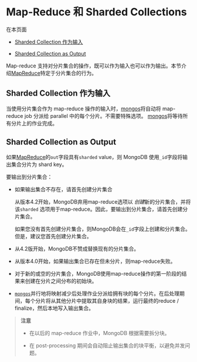 # [ ](#)Map-Reduce 和 Sharded Collections
[]()

在本页面

*   [Sharded Collection 作为输入](#sharded-collection-as-input)

*   [Sharded Collection as Output](#sharded-collection-as-output)

Map-reduce 支持对分片集合的操作，既可以作为输入也可以作为输出。本节介绍[MapReduce]()特定于分片集合的行为。

[]()

[]()

## <span id="sharded-collection-as-input">Sharded Collection 作为输入</span>

当使用分片集合作为 map-reduce 操作的输入时，[mongos]()将自动将 map-reduce job 分派给 parallel 中的每个分片。不需要特殊选项。 [mongos]()将等待所有分片上的作业完成。

[]()

## <span id="sharded-collection-as-output">Sharded Collection as Output</span>

如果[MapReduce]()的`out`字段具有`sharded` value，则 MongoDB 使用`_id`字段将输出集合分片为 shard key。

要输出到分片集合：

* 如果输出集合不存在，请首先创建分片集合

  从版本4.2开始，MongoDB弃用map-reduce选项以 *创建*新的分片集合，并将该`sharded` 选项用于map-reduce。因此，要输出到分片集合，请首先创建分片集合。

  如果您没有首先创建分片集合，则MongoDB会在`_id`字段上创建和分片集合。但是，建议您首先创建分片集合。

*   从4.2版开始，MongoDB不赞成替换现有的分片集合。

*   从版本4.0开始，如果输出集合已存在但未分片，则map-reduce失败。

*   对于新的或空的分片集合，MongoDB使用map-reduce操作的第一阶段的结果来创建在分片之间分布的初始块。

*   [`mongos`]()并行地将映射减少后处理作业分派给拥有块的每个分片。在后处理期间，每个分片将从其他分片中提取其自身块的结果，运行最终的reduce / finalize，然后本地写入输出集合。
> **注意**
>
> * 在以后的 map-reduce 作业中，MongoDB 根据需要拆分块。
>
> * 在 post-processing 期间会自动阻止输出集合的块平衡，以避免并发问题。
